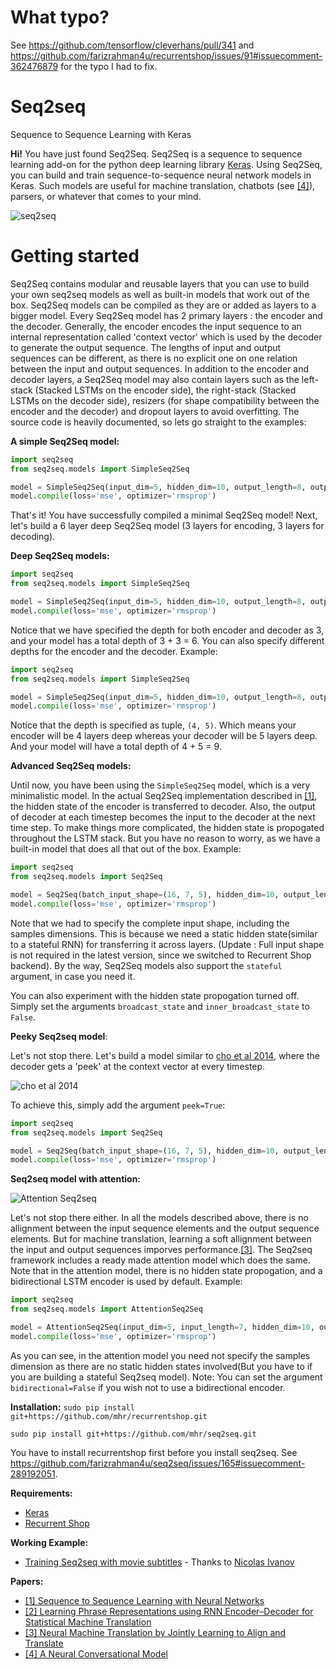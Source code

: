 # What typo?
See https://github.com/tensorflow/cleverhans/pull/341 and https://github.com/farizrahman4u/recurrentshop/issues/91#issuecomment-362476879 for the typo I had to fix.

# Seq2seq
Sequence to Sequence Learning with Keras

**Hi!** You have just found Seq2Seq. Seq2Seq is a sequence to sequence learning add-on for the python deep learning library [Keras](http://www.keras.io). Using Seq2Seq, you can build and train sequence-to-sequence neural network models in Keras. Such models are useful for machine translation, chatbots (see [[4]](http://arxiv.org/pdf/1506.05869v1.pdf)), parsers, or whatever that comes to your mind.


  ![seq2seq](http://i64.tinypic.com/30136te.png)

# Getting started

Seq2Seq contains modular and reusable layers that you can use to build your own seq2seq models as well as built-in models that work out of the box. Seq2Seq models can be compiled as they are or added as layers to a bigger model. Every Seq2Seq model has 2 primary layers : the encoder and the  decoder. Generally, the encoder encodes the input  sequence to an internal representation called 'context vector' which is used by the decoder to generate the output sequence. The lengths of input and output sequences can be different, as there is no explicit one on one relation between the input and output sequences. In addition to the encoder and decoder layers, a Seq2Seq model may also contain layers such as the left-stack (Stacked LSTMs on the encoder side), the right-stack (Stacked LSTMs on the decoder side), resizers (for shape compatibility between the encoder and the decoder) and dropout layers to avoid overfitting. The source code is heavily documented, so lets go straight to the examples:

**A simple Seq2Seq model:**

```python
import seq2seq
from seq2seq.models import SimpleSeq2Seq

model = SimpleSeq2Seq(input_dim=5, hidden_dim=10, output_length=8, output_dim=8)
model.compile(loss='mse', optimizer='rmsprop')
```
That's it! You have successfully compiled a minimal Seq2Seq model! Next, let's build a 6 layer deep Seq2Seq model (3 layers for encoding, 3 layers for decoding).

**Deep Seq2Seq models:**

```python
import seq2seq
from seq2seq.models import SimpleSeq2Seq

model = SimpleSeq2Seq(input_dim=5, hidden_dim=10, output_length=8, output_dim=8, depth=3)
model.compile(loss='mse', optimizer='rmsprop')
```
Notice that we have specified the depth for both encoder and decoder as 3, and your model has a total depth of 3 + 3 = 6. You can also specify different depths for the encoder and the decoder. Example:

```python
import seq2seq
from seq2seq.models import SimpleSeq2Seq

model = SimpleSeq2Seq(input_dim=5, hidden_dim=10, output_length=8, output_dim=20, depth=(4, 5))
model.compile(loss='mse', optimizer='rmsprop')
```

Notice that the depth is specified as tuple, `(4, 5)`. Which means your encoder will be 4 layers deep whereas your decoder will be 5 layers deep. And your model will have a total depth of 4 + 5 = 9.

**Advanced Seq2Seq models:**

Until now, you have been using the `SimpleSeq2Seq` model, which is a very minimalistic model. In the actual Seq2Seq implementation described in [[1]](http://arxiv.org/abs/1409.3215), the hidden state of the encoder is transferred to decoder. Also, the output of decoder at each timestep becomes the input to the decoder at the next time step. To make things more complicated, the hidden state is propogated throughout the LSTM stack. But you  have no reason to worry, as we have a built-in model that does all that out of the box. Example:

```python
import seq2seq
from seq2seq.models import Seq2Seq

model = Seq2Seq(batch_input_shape=(16, 7, 5), hidden_dim=10, output_length=8, output_dim=20, depth=4)
model.compile(loss='mse', optimizer='rmsprop')
```

Note that we had to specify the complete input shape, including the samples dimensions. This is because we need a static hidden state(similar to a stateful RNN) for transferring it across layers. (Update : Full input shape is not required in the latest version, since we switched to Recurrent Shop backend). By the way, Seq2Seq models also support the `stateful` argument, in case you need it.

You can also experiment with the hidden state propogation turned  off. Simply set the arguments `broadcast_state` and `inner_broadcast_state` to `False`.

**Peeky Seq2seq model**:

Let's not stop there. Let's build a model similar to [cho et al 2014](http://arxiv.org/abs/1406.1078), where the decoder gets a 'peek' at the context vector at every timestep.

![cho et al 2014](http://i64.tinypic.com/302aqhi.png)

To achieve this, simply add the argument `peek=True`:

```python
import seq2seq
from seq2seq.models import Seq2Seq

model = Seq2Seq(batch_input_shape=(16, 7, 5), hidden_dim=10, output_length=8, output_dim=20, depth=4, peek=True)
model.compile(loss='mse', optimizer='rmsprop')
```

**Seq2seq model with attention:**

![Attention Seq2seq](http://i64.tinypic.com/a2rw3d.png)

Let's not stop there either. In all the models described above, there is no allignment between the input sequence elements and the output sequence elements. But for machine translation, learning a soft allignment between the input and output sequences imporves performance.[[3]](http://arxiv.org/pdf/1409.0473v6.pdf). The Seq2seq framework includes a ready made attention model which does the same. Note that in the attention model, there is no hidden state propogation, and a bidirectional LSTM encoder is used by default. Example:

```python
import seq2seq
from seq2seq.models import AttentionSeq2Seq

model = AttentionSeq2Seq(input_dim=5, input_length=7, hidden_dim=10, output_length=8, output_dim=20, depth=4)
model.compile(loss='mse', optimizer='rmsprop')
```

As you can see, in the attention model you need not specify the samples dimension as there are no static hidden states involved(But you have to if you are building a stateful Seq2seq model).
Note:  You  can set the argument `bidirectional=False` if you wish not to use a bidirectional encoder.

**Installation:**
```sudo pip install git+https://github.com/mhr/recurrentshop.git```

```sudo pip install git+https://github.com/mhr/seq2seq.git```

You have to install recurrentshop first before you install seq2seq. See https://github.com/farizrahman4u/seq2seq/issues/165#issuecomment-289192051.

**Requirements:**

* [Keras](https://keras.io)
* [Recurrent Shop](https://www.github.com/farizrahman4u/recurrentshop)


**Working Example:**

* [Training Seq2seq with movie subtitles](https://github.com/nicolas-ivanov/debug_seq2seq)  - Thanks to [Nicolas Ivanov](https://github.com/nicolas-ivanov)

**Papers:**

* [ [1] Sequence to Sequence Learning with Neural Networks](http://papers.nips.cc/paper/5346-sequence-to-sequence-learning-with-neural-networks.pdf)
* [ [2] Learning Phrase Representations using RNN Encoder–Decoder for Statistical Machine Translation](http://arxiv.org/pdf/1406.1078.pdf)
* [ [3] Neural Machine Translation by Jointly Learning to Align and Translate](http://arxiv.org/pdf/1409.0473v6.pdf)
* [ [4] A Neural Conversational Model](http://arxiv.org/pdf/1506.05869v1.pdf)


